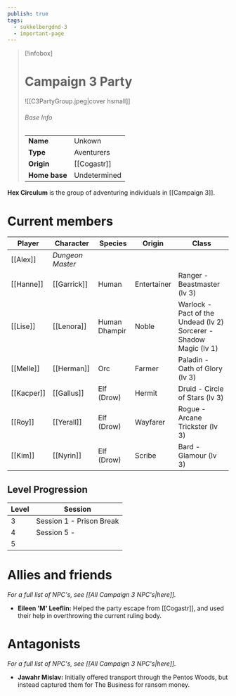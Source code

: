 ```yaml
---
publish: true
tags:
  - sukkelbergdnd-3
  - important-page
---
```


> [!infobox]
> # Campaign 3 Party
> ![[C3PartyGroup.jpeg|cover hsmall]]
> ###### Base Info
> | | |  
> |---|---|  
> | **Name** | Unkown |
> | **Type** | Aventurers |
> | **Origin** | [[Cogastr]] |
> | **Home base** | Undetermined |

**Hex Circulum** is the group of adventuring individuals in [[Campaign 3]].
# Current members

| Player     | Character        | Species       | Origin      | Class                                                                 |
| ---------- | ---------------- | ------------- | ----------- | --------------------------------------------------------------------- |
| [[Alex]]   | *Dungeon Master* |               |             |                                                                       |
| [[Hanne]]  | [[Garrick]]      | Human         | Entertainer | Ranger - Beastmaster (lv 3)                                           |
| [[Lise]]   | [[Lenora]]       | Human Dhampir | Noble       | Warlock - Pact of the Undead (lv 2)<br>Sorcerer - Shadow Magic (lv 1) |
| [[Melle]]  | [[Herman]]       | Orc           | Farmer      | Paladin - Oath of Glory (lv 3)                                        |
| [[Kacper]] | [[Gallus]]       | Elf (Drow)    | Hermit      | Druid - Circle of Stars (lv 3)                                        |
| [[Roy]]    | [[Yerall]]       | Elf (Drow)    | Wayfarer    | Rogue - Arcane Trickster (lv 3)                                       |
| [[Kim]]    | [[Nyrin]]        | Elf (Drow)    | Scribe      | Bard - Glamour (lv 3)                                                 |
## Level Progression

| Level | Session                  |
| ----- | ------------------------ |
| 3     | Session 1 - Prison Break |
| 4     | Session 5 -              |
| 5     |                          |
# Allies and friends
*For a full list of NPC's, see [[All Campaign 3 NPC's|here]].*

- **Eileen 'M' Leeflin:** Helped the party escape from [[Cogastr]], and used their help in overthrowing the current ruling body.
# Antagonists
*For a full list of NPC's, see [[All Campaign 3 NPC's|here]].*

- **Jawahr Mislav:** Initially offered transport through the Pentos Woods, but instead captured them for The Business for ransom money.